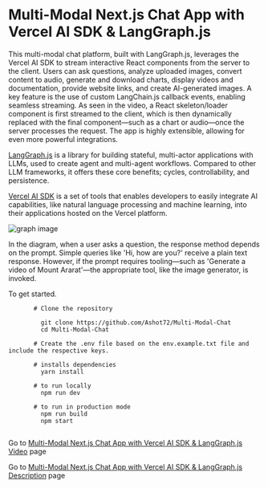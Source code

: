 # Multi-Modal Next.js Chat App with Vercel AI SDK & LangGraph.js
This multi-modal chat platform, built with LangGraph.js, leverages the Vercel AI SDK to stream interactive React components from the server to the client. Users can ask questions, analyze uploaded images, convert content to audio, generate and download charts, display videos and documentation, provide website links, and create AI-generated images. A key feature is the use of custom LangChain.js callback events, enabling seamless streaming. As seen in the video, a React skeleton/loader component is first streamed to the client, which is then dynamically replaced with the final component—such as a chart or audio—once the server processes the request. The app is highly extensible, allowing for even more powerful integrations.


[LangGraph.js](https://langchain-ai.github.io/langgraphjs/) is a library for building stateful, multi-actor applications with LLMs, used to create agent and multi-agent workflows. Compared to other LLM frameworks, it offers these core benefits; cycles, controllability, and persistence.

[Vercel AI SDK](https://sdk.vercel.ai/) is a set of tools that enables developers to easily integrate AI capabilities, like natural language processing and machine learning, into their applications hosted on the Vercel platform.


![graph image](https://github.com/Ashot72/Multi-Modal-Chat/multimodal.png)

In the diagram, when a user asks a question, the response method depends on the prompt. Simple queries like 'Hi, how are you?' receive a plain text response. However, if the prompt requires tooling—such as 'Generate a video of Mount Ararat'—the appropriate tool, like the image generator, is invoked.

To get started.
```
       # Clone the repository

         git clone https://github.com/Ashot72/Multi-Modal-Chat
         cd Multi-Modal-Chat

       # Create the .env file based on the env.example.txt file and include the respective keys.
       
       # installs dependencies
         yarn install

       # to run locally
         npm run dev
    
       # to run in production mode
         npm run build
         npm start
         
```

Go to [Multi-Modal Next.js Chat App with Vercel AI SDK & LangGraph.js Video](https://youtu.be/6ZWi-TQI-l8) page

Go to [Multi-Modal Next.js Chat App with Vercel AI SDK & LangGraph.js Description](https://github.com/Ashot72/Multi-Modal-Chat/doc.html) page
